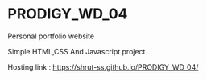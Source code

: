 # PRODIGY_WD_04
Personal portfolio website

Simple HTML,CSS And Javascript project 

Hosting link : https://shrut-ss.github.io/PRODIGY_WD_04/
